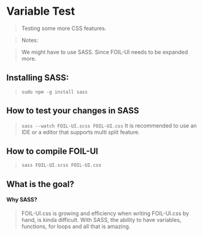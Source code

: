 # Variable Test 
> Testing some more CSS features. 


> Notes:

> We might have to use SASS. Since FOIL-UI needs to be expanded more. 



## Installing SASS: 

> `sudo npm -g install sass`

## How to test your changes in SASS

> `sass --watch FOIL-UI.scss FOIL-UI.css`
> It is recommended to use an IDE or a editor that supports multi split 
> feature. 


## How to compile FOIL-UI

> `sass FOIL-UI.scss FOIL-UI.css`



## What is the goal? 

#### Why SASS? 
> FOIL-UI.css is growing and efficiency when writing FOIL-UI.css by hand, is kinda difficult.
> With SASS, the ability to have variables, functions, for loops and all that is amazing. 